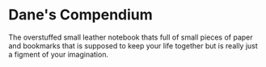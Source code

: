 # Dane's Compendium

The overstuffed small leather notebook thats full of small pieces of paper and bookmarks that is supposed to keep your life together but is really just a figment of your imagination.
